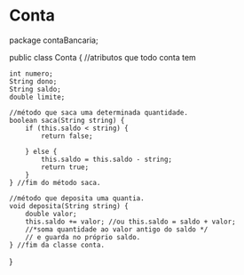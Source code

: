 # Conta
package contaBancaria;

public class Conta {
    //atributos que todo conta tem

    int numero;
    String dono;
    String saldo;
    double limite;

    //método que saca uma determinada quantidade.
    boolean saca(String string) {
        if (this.saldo < string) {
            return false;

        } else {
            this.saldo = this.saldo - string;
            return true;
        }
    } //fim do método saca.

    //método que deposita uma quantia.
    void deposita(String string) {
        double valor;
        this.saldo += valor; //ou this.saldo = saldo + valor;
        //*soma quantidade ao valor antigo do saldo */
        // e guarda no próprio saldo.
    } //fim da classe conta.
    
}
